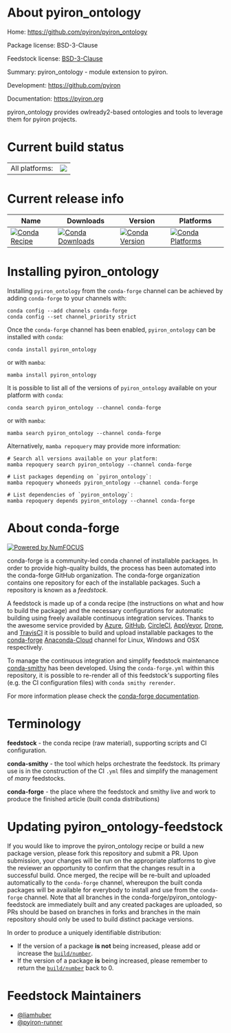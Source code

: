 About pyiron_ontology
=====================

Home: https://github.com/pyiron/pyiron_ontology

Package license: BSD-3-Clause

Feedstock license: [BSD-3-Clause](https://github.com/conda-forge/pyiron_ontology-feedstock/blob/main/LICENSE.txt)

Summary: pyiron_ontology - module extension to pyiron.

Development: https://github.com/pyiron

Documentation: https://pyiron.org

pyiron_ontology provides owlready2-based ontologies and tools to leverage them for pyiron projects.


Current build status
====================


<table><tr><td>All platforms:</td>
    <td>
      <a href="https://dev.azure.com/conda-forge/feedstock-builds/_build/latest?definitionId=18660&branchName=main">
        <img src="https://dev.azure.com/conda-forge/feedstock-builds/_apis/build/status/pyiron_ontology-feedstock?branchName=main">
      </a>
    </td>
  </tr>
</table>

Current release info
====================

| Name | Downloads | Version | Platforms |
| --- | --- | --- | --- |
| [![Conda Recipe](https://img.shields.io/badge/recipe-pyiron_ontology-green.svg)](https://anaconda.org/conda-forge/pyiron_ontology) | [![Conda Downloads](https://img.shields.io/conda/dn/conda-forge/pyiron_ontology.svg)](https://anaconda.org/conda-forge/pyiron_ontology) | [![Conda Version](https://img.shields.io/conda/vn/conda-forge/pyiron_ontology.svg)](https://anaconda.org/conda-forge/pyiron_ontology) | [![Conda Platforms](https://img.shields.io/conda/pn/conda-forge/pyiron_ontology.svg)](https://anaconda.org/conda-forge/pyiron_ontology) |

Installing pyiron_ontology
==========================

Installing `pyiron_ontology` from the `conda-forge` channel can be achieved by adding `conda-forge` to your channels with:

```
conda config --add channels conda-forge
conda config --set channel_priority strict
```

Once the `conda-forge` channel has been enabled, `pyiron_ontology` can be installed with `conda`:

```
conda install pyiron_ontology
```

or with `mamba`:

```
mamba install pyiron_ontology
```

It is possible to list all of the versions of `pyiron_ontology` available on your platform with `conda`:

```
conda search pyiron_ontology --channel conda-forge
```

or with `mamba`:

```
mamba search pyiron_ontology --channel conda-forge
```

Alternatively, `mamba repoquery` may provide more information:

```
# Search all versions available on your platform:
mamba repoquery search pyiron_ontology --channel conda-forge

# List packages depending on `pyiron_ontology`:
mamba repoquery whoneeds pyiron_ontology --channel conda-forge

# List dependencies of `pyiron_ontology`:
mamba repoquery depends pyiron_ontology --channel conda-forge
```


About conda-forge
=================

[![Powered by
NumFOCUS](https://img.shields.io/badge/powered%20by-NumFOCUS-orange.svg?style=flat&colorA=E1523D&colorB=007D8A)](https://numfocus.org)

conda-forge is a community-led conda channel of installable packages.
In order to provide high-quality builds, the process has been automated into the
conda-forge GitHub organization. The conda-forge organization contains one repository
for each of the installable packages. Such a repository is known as a *feedstock*.

A feedstock is made up of a conda recipe (the instructions on what and how to build
the package) and the necessary configurations for automatic building using freely
available continuous integration services. Thanks to the awesome service provided by
[Azure](https://azure.microsoft.com/en-us/services/devops/), [GitHub](https://github.com/),
[CircleCI](https://circleci.com/), [AppVeyor](https://www.appveyor.com/),
[Drone](https://cloud.drone.io/welcome), and [TravisCI](https://travis-ci.com/)
it is possible to build and upload installable packages to the
[conda-forge](https://anaconda.org/conda-forge) [Anaconda-Cloud](https://anaconda.org/)
channel for Linux, Windows and OSX respectively.

To manage the continuous integration and simplify feedstock maintenance
[conda-smithy](https://github.com/conda-forge/conda-smithy) has been developed.
Using the ``conda-forge.yml`` within this repository, it is possible to re-render all of
this feedstock's supporting files (e.g. the CI configuration files) with ``conda smithy rerender``.

For more information please check the [conda-forge documentation](https://conda-forge.org/docs/).

Terminology
===========

**feedstock** - the conda recipe (raw material), supporting scripts and CI configuration.

**conda-smithy** - the tool which helps orchestrate the feedstock.
                   Its primary use is in the construction of the CI ``.yml`` files
                   and simplify the management of *many* feedstocks.

**conda-forge** - the place where the feedstock and smithy live and work to
                  produce the finished article (built conda distributions)


Updating pyiron_ontology-feedstock
==================================

If you would like to improve the pyiron_ontology recipe or build a new
package version, please fork this repository and submit a PR. Upon submission,
your changes will be run on the appropriate platforms to give the reviewer an
opportunity to confirm that the changes result in a successful build. Once
merged, the recipe will be re-built and uploaded automatically to the
`conda-forge` channel, whereupon the built conda packages will be available for
everybody to install and use from the `conda-forge` channel.
Note that all branches in the conda-forge/pyiron_ontology-feedstock are
immediately built and any created packages are uploaded, so PRs should be based
on branches in forks and branches in the main repository should only be used to
build distinct package versions.

In order to produce a uniquely identifiable distribution:
 * If the version of a package **is not** being increased, please add or increase
   the [``build/number``](https://docs.conda.io/projects/conda-build/en/latest/resources/define-metadata.html#build-number-and-string).
 * If the version of a package **is** being increased, please remember to return
   the [``build/number``](https://docs.conda.io/projects/conda-build/en/latest/resources/define-metadata.html#build-number-and-string)
   back to 0.

Feedstock Maintainers
=====================

* [@liamhuber](https://github.com/liamhuber/)
* [@pyiron-runner](https://github.com/pyiron-runner/)

